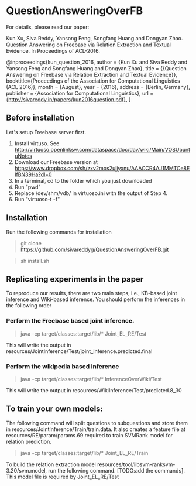 # QuestionAnsweringOverFB

For details, please read our paper:

Kun Xu, Siva Reddy, Yansong Feng, Songfang Huang and Dongyan Zhao.
Question Answering on Freebase via Relation Extraction and Textual Evidence.
In Proceedings of ACL-2016.

@inproceedings{kun_question_2016,
  author    = {Kun Xu and
               Siva Reddy and
               Yansong Feng and
               Songfang Huang and
               Dongyan Zhao},
  title = {{Question Answering on Freebase via Relation Extraction and Textual Evidence}},
  booktitle={Proceedings of the Association for Computational Linguistics (ACL 2016)},
  month     = {August},
  year      = {2016},
  address   = {Berlin, Germany},
  publisher = {Association for Computational Linguistics},
  url = {http://sivareddy.in/papers/kun2016question.pdf},
}

## Before installation

Let's setup Freebase server first.

1. Install virtuso. See http://virtuoso.openlinksw.com/dataspace/doc/dav/wiki/Main/VOSUbuntuNotes
2. Download our Freebase version at https://www.dropbox.com/sh/zxv2mos2ujjyxnu/AAACCR4AJ1MMTCe8ElfBN39Ha?dl=0
3. In a terminal, cd to the folder which you just downloaded
4. Run "pwd"
5. Replace /dev/shm/vdb/ in virtuoso.ini with the output of Step 4.
6. Run "virtuoso-t -f"

## Installation

Run the following commands for installation

> git clone https://github.com/sivareddyg/QuestionAnsweringOverFB.git

> sh install.sh

## Replicating experiments in the paper

To reproduce our results, there are two main steps, i.e., KB-based joint inference and Wiki-based inference.
You should perform the inferences in the following order

### Perform the Freebase based joint inference.

> java -cp target/classes:target/lib/* Joint_EL_RE/Test

This will write the output in resources/JointInference/Test/joint_inference.predicted.final

### Perform the wikipedia based inference

> java -cp target/classes:target/lib/* InferenceOverWiki/Test

This will write the output in resources/WikiInference/Test/predicted.8_30

## To train your own models:

The following command will split questions to subquestions and store them in resources/JointInference/Train/train.data. It also creates a feature file at resources/RE/param/params.69 required to train SVMRank model for relation prediction.
> java -cp target/classes:target/lib/* Joint_EL_RE/Train

To build the relation extraction model resources/tool/libsvm-ranksvm-3.20/svm.model, run the following command. [TODO:add the commands]. This model file is required by Joint_EL_RE/Test
